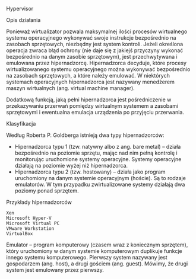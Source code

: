 Hypervisor

Opis działania

Ponieważ wirtualizator pozwala maksymalnej ilości procesów wirtualnego systemu operacyjnego wykonywać swoje instrukcje bezpośrednio na zasobach sprzętowych, 
niezbędny jest system kontroli. Jeżeli określona operacja zwraca błąd ochrony (nie daje się z jakiejś przyczyny wykonać bezpośrednio na danym zasobie sprzętowym), 
jest przechwytywana i emulowana przez hipernadzorcę. Hipernadzorca decyduje, które procesy wirtualizowanego systemu operacyjnego można wykonywać bezpośrednio 
na zasobach sprzętowych, a które należy emulować. W niektórych systemach operacyjnych hipernadzorca jest nazywany menedżerem maszyn wirtualnych 
(ang. virtual machine manager).

Dodatkową funkcją, jaką pełni hipernadzorca jest pośredniczenie w przekazywaniu przerwań pomiędzy wirtualnym systemem a zasobami sprzętowymi i ewentualna 
emulacja urządzenia po przyjęciu przerwania.

Klasyfikacja

Według Roberta P. Goldberga istnieją dwa typy hipernadzorców:

 -   Hipernadzorca typu 1 (tzw. natywny albo z ang. bare metal) – działa bezpośrednio na poziomie sprzętu, mając nad nim pełną kontrolę i monitorując uruchomione 
                           systemy operacyjne. Systemy operacyjne działają na poziomie wyżej niż hipernadzorca.
 -   Hipernadzorca typu 2 (tzw. hostowany) – działa jako program uruchomiony na danym systemie operacyjnym (hoście). Są to rodzaje emulatorów. 
                           W tym przypadku zwirtualizowane systemy działają dwa poziomy ponad sprzętem.


Przykłady hipernadzorców

    Xen
    Microsoft Hyper-V
    Microsoft Virtual PC
    VMware Workstation
    VirtualBox
    
Emulator – program komputerowy (czasem wraz z koniecznym sprzętem), który uruchomiony w danym systemie komputerowym duplikuje funkcje innego systemu komputerowego. 
Pierwszy system nazywany jest gospodarzem (ang. host), a drugi gościem (ang. guest). Mówimy, że drugi system jest emulowany przez pierwszy. 
    
    
